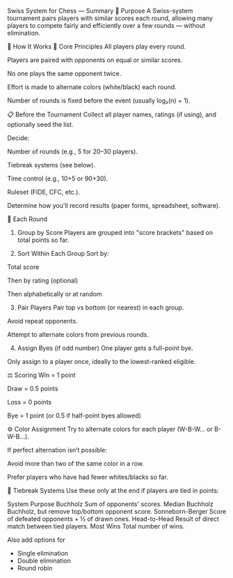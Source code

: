 Swiss System for Chess — Summary
🧠 Purpose
A Swiss-system tournament pairs players with similar scores each round, allowing many players to compete fairly and efficiently over a few rounds — without elimination.

🏁 How It Works
📌 Core Principles
All players play every round.

Players are paired with opponents on equal or similar scores.

No one plays the same opponent twice.

Effort is made to alternate colors (white/black) each round.

Number of rounds is fixed before the event (usually log₂(n) + 1).

📋 Before the Tournament
Collect all player names, ratings (if using), and optionally seed the list.

Decide:

Number of rounds (e.g., 5 for 20–30 players).

Tiebreak systems (see below).

Time control (e.g., 10+5 or 90+30).

Ruleset (FIDE, CFC, etc.).

Determine how you'll record results (paper forms, spreadsheet, software).

🔁 Each Round
1. Group by Score
Players are grouped into "score brackets" based on total points so far.

2. Sort Within Each Group
Sort by:

Total score

Then by rating (optional)

Then alphabetically or at random

3. Pair Players
Pair top vs bottom (or nearest) in each group.

Avoid repeat opponents.

Attempt to alternate colors from previous rounds.

4. Assign Byes (if odd number)
One player gets a full-point bye.

Only assign to a player once, ideally to the lowest-ranked eligible.

⚖️ Scoring
Win = 1 point

Draw = 0.5 points

Loss = 0 points

Bye = 1 point (or 0.5 if half-point byes allowed)

⚙️ Color Assignment
Try to alternate colors for each player (W-B-W… or B-W-B…).

If perfect alternation isn’t possible:

Avoid more than two of the same color in a row.

Prefer players who have had fewer whites/blacks so far.

🧮 Tiebreak Systems
Use these only at the end if players are tied in points:

System	Purpose
Buchholz	Sum of opponents' scores.
Median Buchholz	Buchholz, but remove top/bottom opponent score.
Sonneborn-Berger	Score of defeated opponents + ½ of drawn ones.
Head-to-Head	Result of direct match between tied players.
Most Wins	Total number of wins.

Also add options for 
- Single elimination
- Double elimination
- Round robin
